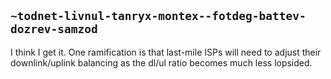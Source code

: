 ## `~todnet-livnul-tanryx-montex--fotdeg-battev-dozrev-samzod`
I think I get it. One ramification is that last-mile ISPs will need to adjust their downlink/uplink balancing as the dl/ul ratio becomes much less lopsided.